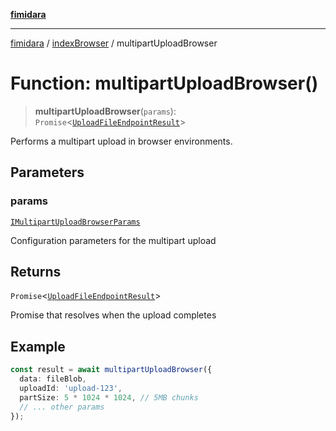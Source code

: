 [**fimidara**](../../README.md)

***

[fimidara](../../modules.md) / [indexBrowser](../README.md) / multipartUploadBrowser

# Function: multipartUploadBrowser()

> **multipartUploadBrowser**(`params`): `Promise`\<[`UploadFileEndpointResult`](../type-aliases/UploadFileEndpointResult.md)\>

Performs a multipart upload in browser environments.

## Parameters

### params

[`IMultipartUploadBrowserParams`](../interfaces/IMultipartUploadBrowserParams.md)

Configuration parameters for the multipart upload

## Returns

`Promise`\<[`UploadFileEndpointResult`](../type-aliases/UploadFileEndpointResult.md)\>

Promise that resolves when the upload completes

## Example

```typescript
const result = await multipartUploadBrowser({
  data: fileBlob,
  uploadId: 'upload-123',
  partSize: 5 * 1024 * 1024, // 5MB chunks
  // ... other params
});
```
